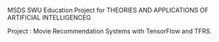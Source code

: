 MSDS SWU Education Project for THEORIES AND APPLICATIONS OF ARTIFICIAL INTELLIGENCEG

Project : Movie Recommendation Systems with TensorFlow and TFRS.
